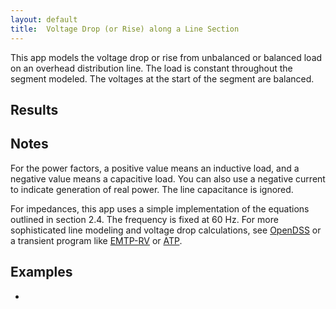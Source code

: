 ```yaml
---
layout: default
title:  Voltage Drop (or Rise) along a Line Section
---
```


This app models the voltage drop or rise from unbalanced or balanced
load on an overhead distribution line. The load is constant throughout
the segment modeled. The voltages at the start of the segment are
balanced.

<div id="mdpad"></div>

## Results

<div id="mdpad-results"></div>

## Notes

For the power factors, a positive value means an inductive load, and a
negative value means a capacitive load. You can also use a negative
current to indicate generation of real power. The line capacitance
is ignored.

For impedances, this app uses a simple implementation of the equations
outlined in section 2.4. The frequency is fixed at 60 Hz. For more
sophisticated line modeling and voltage drop calculations, see
[OpenDSS](http://www.smartgrid.epri.com/SimulationTool.aspx) or a
transient program like [EMTP-RV](http://emtp.com) or
[ATP](http://emtp.org).

<!-- In the SVG, need to zap width and height and add viewBox -->
<!-- http://demosthenes.info/blog/744/Make-SVG-Responsive -->
<!-- http://coding.smashingmagazine.com/2014/03/05/rethinking-responsive-svg/ -->
<!-- <div id="svgcontainer" style="display: inline-block; position: relative; width: 100%; padding-bottom: 30%; vertical-align: middle; overflow: hidden; "> -->
<!-- <object id="svg" type="image/svg+xml" data="fault_simulator2.svg" width="100%" height="100%" style=" display: inline-block; position: absolute; top: 0; left: 0;"> -->
<!-- </object> -->
<!-- </div> -->

## Examples

* 


<script src="https://cdnjs.cloudflare.com/ajax/libs/mithril/2.0.4/mithril.min.js"></script>
<script src="https://cdnjs.cloudflare.com/ajax/libs/numeric/1.2.6/numeric.min.js"></script>
<script src="https://cdnjs.cloudflare.com/ajax/libs/underscore.js/1.9.1/underscore-min.js"></script>
<script src="https://cdn.plot.ly/plotly-basic-1.54.1.min.js"></script>
<script src="https://distribution.epri.com/js/mdpad.min.js"></script>
<script src="https://distribution.epri.com/js/mdpad-mithril.js"></script>
<script src="https://distribution.epri.com/js/math.min.js"></script>
<script src="https://distribution.epri.com/js/network-faults.js"></script>


<script>
const M = math
const c = math.complex
const f = math.format
sq = function(x) {
  return x * x;
}

function mlen(x) {
    if (["number", "Complex"].includes(M.typeOf(x))) {
        return 0
    }
    return M.subset(M.size(x), M.index(0))
}

const unsqueeze = (x) => mlen(M.size(x)) > 1 ? x : M.reshape(x, [M.subset(M.size(x), M.index(0)), 1])

function assign(A, value, ...idx) {
    return M.subset(A, M.index(...idx), value)
}

function IX(A, ...idx) {
    // shortcut; also tried to maintain vectors / matrices where possible
    var res = M.subset(A, M.index(...idx))
    if (mlen(idx[0]) > 0 && mlen(res) == 0) {   // indexing with a vector, but res is a scalar
        return M.matrix([res])
    }
    return res
}

const an = (degrees) => M.exp(c(0.0, degrees * M.pi / 180))
const pf = (x) => M.multiply(M.sign(x), c(x, M.sin(M.acos(x))))

const rac = [3.551, 2.232, 1.402, 1.114, 0.882, 0.7, 0.556, 0.441, 0.373, 0.35, 0.311, 0.278, 0.267, 0.235, 0.208, 0.197, 0.188, 0.169, 0.135, 0.133, 0.127, 0.12, 0.109, 0.106, 0.101, 0.0963]
const gmr = [0.0055611962035177, 0.00700459393067038, 0.00882262274842038, 0.00990159326021141, 0.0111125174323268, 0.0124715326552536, 0.0139967498560307, 0.0157084948536593, 0.0171990576740366, 0.0177754680514267, 0.0197856043349646, 0.0209605660328388, 0.0214852445181602, 0.0227611387971986, 0.0243123406199979, 0.0249209197027924, 0.0255447325512619, 0.0270616982108416, 0.0308759703782212, 0.0311314761296609, 0.0319107497292355, 0.0327095298674806, 0.0343675751093677, 0.0349387277474913, 0.0361096666226405, 0.0367097709735484]
const conductors = ["6 AAC", "4 AAC", "2 AAC", "1 AAC", "1/0 AAC", "2/0 AAC", "3/0 AAC", "4/0 AAC", "250 AAC", "266.8 AAC", "300 AAC", "336.4 AAC", "350 AAC", "397.5 AAC", "450 AAC", "477 AAC", "500 AAC", "556.5 AAC", "700 AAC", "715.5 AAC", "750 AAC", "795 AAC", "874.5 AAC", "900 AAC", "954 AAC", "1000 AAC"]

function mdpad_init() {
    var layout =
      m(".form",
        m(".row",
          m(".col-md-3",
            mselect({ title:"Phases", mdpad:"phases", selected:"350 AAC", options:conductors })),
          m(".col-md-3",
            mselect({ title:"Neutral", mdpad:"neutral", selected:"4/0 AAC", options:conductors })),
          ),
        m("h3", "Phase and neutral positions in feet"),
        m(".row",
          m(".col-md-3",
              minput({ title:"xA", mdpad:"xA", value:-4.0, step:0.2 })),
          m(".col-md-3",
              minput({ title:"xB", mdpad:"xB", value: 0.0, step:0.2 })),
          m(".col-md-3",
              minput({ title:"xC", mdpad:"xC", value: 4.0, step:0.2 })),
          m(".col-md-3",
              minput({ title:"xN", mdpad:"xN", value: 0.0, step:0.2 })),
          ),
        m(".row",
          m(".col-md-3",
              minput({ title:"yA", mdpad:"yA", value:35.0, min: 0.0, step:0.2 })),
          m(".col-md-3",
              minput({ title:"yB", mdpad:"yB", value:36.0, min: 0.0, step:0.2 })),
          m(".col-md-3",
              minput({ title:"yC", mdpad:"yC", value:35.0, min: 0.0, step:0.2 })),
          m(".col-md-3",
              minput({ title:"yN", mdpad:"yN", value:30.0, min: 0.0, step:0.2 })),
          ),
        m(".row",
          m(".col-md-3",
              minput({ title:"Earth resistivity, ohm-m", mdpad:"rho", value:100.0, min: 0.0, step:50 })),
          m(".col-md-3",
              minput({ title:"Voltage (L-N), volts", mdpad:"Vbase", value:7200.0, min: 0.0, step:100 })),
          m(".col-md-3",
              minput({ title:"Line length, miles", mdpad:"len", value:5.0, min: 0.0, step:1 })),
          ),
        m("h3", "Phase currents and power factors"),
        m(".row",
          m(".col-md-3",
              minput({ title:"Ia, A", mdpad:"Ia", value:100.0, min: 0.0, step:10.0 })),
          m(".col-md-3",
              minput({ title:"Ib, A", mdpad:"Ib", value:100.0, min: 0.0, step:10.0 })),
          m(".col-md-3",
              minput({ title:"Ic, A", mdpad:"Ic", value:100.0, min: 0.0, step:10.0 })),
          ),
        m(".row",
          m(".col-md-3",
              minput({ title:"pfA", mdpad:"pfA", value:1.0, min: -1.0, max: 1.0, step:0.01 })),
          m(".col-md-3",
              minput({ title:"pfB", mdpad:"pfB", value:1.0, min: -1.0, max: 1.0, step:0.01 })),
          m(".col-md-3",
              minput({ title:"pfC", mdpad:"pfC", value:1.0, min: -1.0, max: 1.0, step:0.01 })),
          ),
        )
    m.render(document.querySelector("#mdpad"), layout);
}
j
calcZ = function(cond) {
    n = cond.R.length
    Z = numeric.t(numeric.identity(n), numeric.identity(n))
    f = 60     // Hz
    k1 = 0.2794 * f / 60  // for answers in ohms/mi
    Re = 0.0954 * f / 60
    De = 2160 * math.sqrt(rho / f)
    for (var i = 0; i < n; i++) {
        Z.x[i][i] = cond.R[i] + Re
        Z.y[i][i] = k1 * math.log10(De / cond.gmr[i])
        if (i < n)
            for (var k = i + 1; k < n; k++) {
                dik = math.sqrt(sq(cond.y[i] - cond.y[k]) + sq(cond.x[i] - cond.x[k]))
                Z.x[i][k] = Re
                Z.y[i][k] = k1 * math.log10(De / dik)
                Z.x[k][i] = Z.x[i][k]
                Z.y[k][i] = Z.y[i][k]
            }
    }
    // Eliminate grounded wires
    if ( cond.ngrnd > 0 ) {
      np = n - cond.ngrnd
      Z = Z.getBlock([0, 0], [np-1, np-1]).sub(
          Z.getBlock([0, np], [np-1, n-1]).dot(Z.getBlock([np, np], [n-1, n-1]).inv()).dot(Z.getBlock([np, 0], [n-1, np-1])))
    }
    return Z
}

calcZ2 = function(cond) {
    let n = cond.R.length
    let Z = numeric.t(numeric.identity(n), numeric.identity(n))
    let f = 60     // Hz
    let k1 = 0.2794 * f / 60  // for answers in ohms/mi
    let Re = 0.0954 * f / 60
    let De = 2160 * M.sqrt(cond.rho / f)
    for (var i = 0; i < n; i++) {
        Z.x[i][i] = cond.R[i] + Re
        Z.y[i][i] = k1 * M.log10(De / cond.gmr[i])
        if (i < n)
            for (var k = i + 1; k < n; k++) {
                let dik = M.sqrt(sq(cond.y[i] - cond.y[k]) + sq(cond.x[i] - cond.x[k]))
                Z.x[i][k] = Re
                Z.y[i][k] = k1 * M.log10(De / dik)
                Z.x[k][i] = Z.x[i][k]
                Z.y[k][i] = Z.y[i][k]
            }
    }
    // Eliminate grounded wires
    if ( cond.ngrnd > 0 ) {
        var np = n - cond.ngrnd
        var idxp = M.range(0, np)
        var idxn = M.range(np, n)
        Z = M.subtract(unsqueeze(IX(Z, idxp, idxp)),
                       M.multiply(unsqueeze(IX(Z, idxp, idxn)), 
                                  unsqueeze(M.inv(IX(Z, idxn, idxn))),
                                  unsqueeze(IX(Z, idxn, idxp))))
    }
    return Z
}

function mdpad_update() {
    pidx = _.map(conductors, String).indexOf(mdpad.phases)
    nidx = _.map(conductors, String).indexOf(mdpad.neutral)

    var cond = {}
    cond.R = []
    cond.gmr = []
    cond.y = []
    cond.ngrnd = 1       // number of grounded conductors -- always the last conductors
    cond.rho = mdpad.rho
    cond.y = [mdpad.yA, mdpad.yB, mdpad.yC, mdpad.yN]        // ft
    cond.x = [mdpad.xA, mdpad.xB, mdpad.xC, mdpad.xN]
    for (var i = 0; i < 3; i++) {
        cond.R[i]   = rac[pidx]   // ac resistance, ohms/mi
        cond.gmr[i] = gmr[pidx]   // ft
    }
    cond.R[3]   = rac[nidx]   // ac resistance, ohms/mi
    cond.gmr[3] = gmr[nidx]   // ft
    Z = calcZ(cond).mul(mdpad.len)
    qfA = -M.sign(mdpad.pfA) * M.sqrt(1 - sq(mdpad.pfA))
    qfB = -M.sign(mdpad.pfB) * M.sqrt(1 - sq(mdpad.pfB))
    qfC = -M.sign(mdpad.pfC) * M.sqrt(1 - sq(mdpad.pfC))
    pfA = M.sign(mdpad.Ia) * M.abs(mdpad.pfA)
    pfB = M.sign(mdpad.Ib) * M.abs(mdpad.pfB)
    pfC = M.sign(mdpad.Ic) * M.abs(mdpad.pfC)
    Ia = M.abs(mdpad.Ia)
    Ib = M.abs(mdpad.Ib)
    Ic = M.abs(mdpad.Ic)
    I = numeric.t([Ia,       -0.5 * Ib,      -0.5 * Ic],
                  [ 0, -0.8660254 * Ib, 0.8660254 * Ic]).mul(numeric.t([pfA, pfB, pfC], [qfA, qfB, qfC]))
    Vsub = numeric.t([1.0,       -0.5,      -0.5],
                     [0.0, -0.8660254, 0.8660254]).mul(mdpad.Vbase)
    Vload = Vsub.sub(Z.dot(I))
    console.log(Vload)
    I = [M.multiply(mdpad.Ia, pf(mdpad.pfA)), M.multiply(mdpad.Ib, pf(mdpad.pfB), an(-120)), M.multiply(mdpad.Ic, pf(mdpad.pfC), an(120))]
    Vsub = M.multiply(mdpad.Vbase, [an(0), an(-120), an(120)])
    Vload2 = M.subtract(Vsub, M.multiply(Z, I))
    console.log(Vload2)
}



</script>



